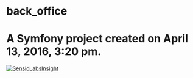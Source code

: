 
back_office
===========

A Symfony project created on April 13, 2016, 3:20 pm.
=======

[![SensioLabsInsight](https://insight.sensiolabs.com/projects/d047a615-edf1-4c4e-91d6-d84e82943256/big.png)](https://insight.sensiolabs.com/projects/ac79308b-ddce-4478-9699-1f3edfae89e0)
